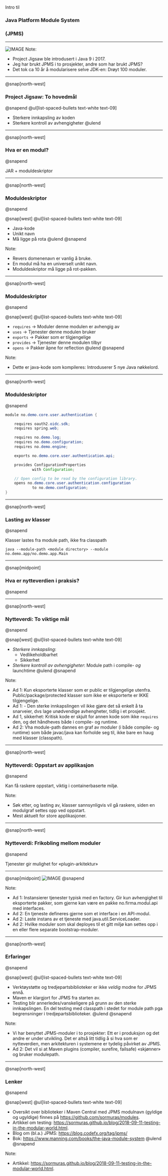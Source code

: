 Intro til
### Java Platform Module System
### (JPMS)

---
![IMAGE](assets/img/jpms-adoption.jpeg)
Note:
- Project Jigsaw ble introdusert i Java 9 i 2017.
- Jeg har brukt JPMS i to prosjekter, andre som har brukt JPMS?
- Det tok ca 10 år å modularisere selve JDK-en: Drøyt 100 moduler.


---

@snap[north-west]
### Project Jigsaw: To hovedmål
@snapend
@ul[list-spaced-bullets text-white text-09]
- Sterkere innkapsling av koden
- Sterkere kontroll av avhengigheter
@ulend


---
@snap[north-west]
### Hva er en modul?
@snapend

JAR + moduldeskriptor


---
@snap[north-west]
### Moduldeskriptor
@snapend

@snap[west]
@ul[list-spaced-bullets text-white text-09]
- Java-kode
- Unikt navn
- Må ligge på rota 
@ulend
@snapend

Note:
- Revers domenenavn er vanlig å bruke.
- En modul må ha en universelt unikt navn.
- Moduldeskriptor må ligge på rot-pakken. 


---
@snap[north-west]
### Moduldeskriptor
@snapend

@snap[west]
@ul[list-spaced-bullets text-white text-09]
- `requires` -> Moduler denne modulen er avhengig av
- `uses` -> Tjenester denne modulen bruker
- `exports` -> Pakker som er tilgjengelige
- `provides` -> Tjenester denne modulen tilbyr
- `opens` -> Pakker åpne for reflection
@ulend
@snapend

Note:
- Dette er java-kode som kompileres: Introduserer 5 nye Java nøkkelord.


---
@snap[north-west]
### Moduldeskriptor
@snapend

```java
module no.demo.core.user.authentication {

    requires oauth2.oidc.sdk;
    requires spring.web;

    requires no.demo.log;
    requires no.demo.configuration;
    requires no.demo.engine;

    exports no.demo.core.user.authentication.api;

    provides ConfigurationProperties
            with Configuration;

    // Open config to be read by the configuration library.
    opens no.demo.core.user.authentication.configuration
            to no.demo.configuration;
}
```


---
@snap[north-west]
### Lasting av klasser
@snapend

Klasser lastes fra module path, ikke fra classpath

`java --module-path <module directory> --module no.demo.app/no.demo.app.Main` 

---
@snap[midpoint]
### Hva er nytteverdien i praksis?
@snapend


---
@snap[north-west]
### Nytteverdi: To viktige mål
@snapend

@snap[west]
@ul[list-spaced-bullets text-white text-09]
- *Sterkere innkapsling*: 
  - Vedlikeholdbarhet
  - Sikkerhet
- *Sterkere kontroll av avhengigheter*: Module path i compile- _og_ launchtime
@ulend
@snapend

Note:
- Ad 1: Kun eksporterte klasser som er public er tilgjengelige utenfra. Public/package/protected klasser som ikke er eksporterte er IKKE tilgjengelige.
- Ad 1: - Den sterke innkapslingen vil ikke gjøre det så enkelt å ta snarveier, dvs lage unødvendige avhengheter, tidlig i et prosjekt.
- Ad 1, sikkerhet: Kritisk kode er skjult for annen kode som ikke `requires` den, og det håndheves både i compile- og runtime.
- Ad 2: Vha module-path dannes en graf av moduler (i både compile- og runtime) som både javac/java kan forholde seg til, ikke bare en haug med klasser (classpath).


---
@snap[north-west]
### Nytteverdi: Oppstart av applikasjon
@snapend

Kan få raskere oppstart, viktig i containerbaserte miljø.

Note:
- Søk etter, og lasting av, klasser sannsynligvis vil gå raskere, siden en modulgraf settes opp ved oppstart.
- Mest aktuelt for store applikasjoner.


---
@snap[north-west]
### Nytteverdi: Frikobling mellom moduler
@snapend

Tjenester gir mulighet for «plugin-arkitektur» 


---
@snap[midpoint]
![IMAGE](assets/img/plugin-architecture.png)
@snapend

Note:
- Ad 1: Instansierer tjenester typisk med en factory. Gir kun avhengighet til eksporterte pakker, som gjerne kan være en pakke no.firma.modul.api med interfaces.
- Ad 2: En tjeneste defineres gjerne som et interface i en API-modul.
- Ad 2: Laste instans av et tjeneste med java.util.ServiceLoader. 
- Ad 2: Hvilke moduler som skal deployes til et gitt miljø kan settes opp i en eller flere separate bootstrap-moduler.


---
@snap[north-west]
### Erfaringer
@snapend

@snap[west]
@ul[list-spaced-bullets text-white text-09]
- Verktøystøtte og tredjepartsbiblioteker er ikke _veldig_ modne for JPMS ennå.
- Maven er klargjort for JPMS fra starten av. 
- Testing blir annerledes/vanskeligere på grunn av den sterke innkapslingen. En del testing med classpath i stedet for module path pga begrensninger i tredjepartsbiblioteker.
@ulend
@snapend

Note: 
- Vi har benyttet JPMS-moduler i to prosjekter: Ett er i produksjon og det andre er under utvikling. Det er altså litt tidlig å si hva som er nytteverdien, men arkitekturen i systemene er tydelig påvirket av JPMS.
- Ad 2: Det vil si at Maven plugins (compiler, surefire, failsafe) «skjønner» og bruker modulepath.


---
@snap[north-west]
### Lenker
@snapend

@snap[west]
@ul[list-spaced-bullets text-white text-09]
- Oversikt over biblioteker i Maven Central med JPMS modulnavn (gyldige og ugyldige) finnes på https://github.com/sormuras/modules.
- Artikkel om testing: https://sormuras.github.io/blog/2018-09-11-testing-in-the-modular-world.html.
- Blog om (bl.a.) JPMS: https://blog.codefx.org/tag/jpms/
- Bok: https://www.manning.com/books/the-java-module-system 
@ulend
@snapend

Note:
- Artikkel: https://sormuras.github.io/blog/2018-09-11-testing-in-the-modular-world.html. 